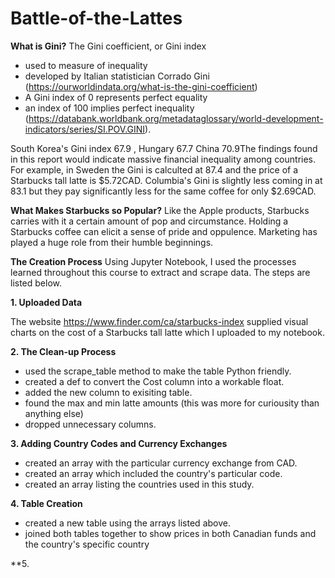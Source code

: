 # Battle-of-the-Lattes

**What is Gini?**
  The Gini coefficient, or Gini index
  - used to measure of inequality
  - developed by Italian statistician Corrado Gini (https://ourworldindata.org/what-is-the-gini-coefficient)
  - A Gini index of 0 represents perfect equality
  - an index of 100 implies perfect inequality (https://databank.worldbank.org/metadataglossary/world-development-indicators/series/SI.POV.GINI).

South Korea's Gini index 67.9 , Hungary 67.7 China 70.9The findings found in this report would indicate massive financial inequality among countries. For example, in Sweden the Gini is calculted at 87.4 and the price of a Starbucks tall latte is $5.72CAD. Columbia's Gini is slightly less coming in at 83.1 but they pay significantly less for the same coffee for only $2.69CAD.

**What Makes Starbucks so Popular?**
Like the Apple products, Starbucks carries with it a certain amount of pop and circumstance. Holding a Starbucks coffee can elicit a sense of pride and oppulence. Marketing has played a huge role from their humble beginnings.

**The Creation Process**
Using Jupyter Notebook, I used the processes learned throughout this course to extract and scrape data. The steps are listed below.

**1.  Uploaded Data**

The website https://www.finder.com/ca/starbucks-index supplied visual charts on the cost of a Starbucks tall latte which I uploaded to my notebook.

**2.  The Clean-up Process**

  - used the scrape_table method to make the table Python friendly.
  - created a def to convert the Cost column into a workable float.
  - added the new column to exisiting table.
  - found the max and min latte amounts (this was more for curiousity than anything else)
  - dropped unnecessary columns.

**3.  Adding Country Codes and Currency Exchanges**

  -  created an array with the particular currency exchange from CAD.
  -  created an array which included the country's particular code.
  -  created an array listing the countries used in this study.

**4.  Table Creation**

  -  created a new table using the arrays listed above.
  -  joined both tables together to show prices in both Canadian funds and the country's specific country

**5.  
